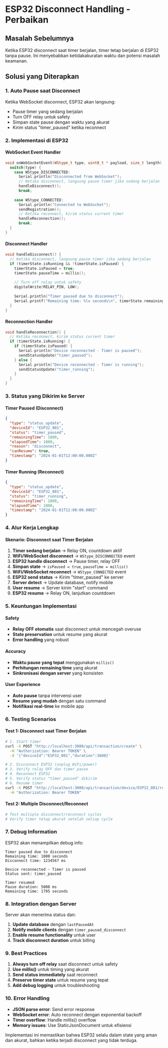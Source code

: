 # ESP32 Disconnect Handling - Perbaikan

## Masalah Sebelumnya
Ketika ESP32 disconnect saat timer berjalan, timer tetap berjalan di ESP32 tanpa pause. Ini menyebabkan ketidakakuratan waktu dan potensi masalah keamanan.

## Solusi yang Diterapkan

### 1. Auto Pause saat Disconnect

Ketika WebSocket disconnect, ESP32 akan langsung:
- Pause timer yang sedang berjalan
- Turn OFF relay untuk safety
- Simpan state pause dengan waktu yang akurat
- Kirim status "timer_paused" ketika reconnect

### 2. Implementasi di ESP32

#### WebSocket Event Handler
```cpp
void onWebSocketEvent(WStype_t type, uint8_t * payload, size_t length) {
  switch(type) {
    case WStype_DISCONNECTED:
      Serial.println("Disconnected from WebSocket");
      // Ketika disconnect, langsung pause timer jika sedang berjalan
      handleDisconnect();
      break;
      
    case WStype_CONNECTED:
      Serial.println("Connected to WebSocket");
      sendRegistration();
      // Ketika reconnect, kirim status current timer
      handleReconnection();
      break;
  }
}
```

#### Disconnect Handler
```cpp
void handleDisconnect() {
  // Ketika disconnect, langsung pause timer jika sedang berjalan
  if (timerState.isRunning && !timerState.isPaused) {
    timerState.isPaused = true;
    timerState.pauseTime = millis();
    
    // Turn off relay untuk safety
    digitalWrite(RELAY_PIN, LOW);
    
    Serial.println("Timer paused due to disconnect");
    Serial.printf("Remaining time: %lu seconds\n", timerState.remainingTime);
  }
}
```

#### Reconnection Handler
```cpp
void handleReconnection() {
  // Ketika reconnect, kirim status current timer
  if (timerState.isRunning) {
    if (timerState.isPaused) {
      Serial.println("Device reconnected - Timer is paused");
      sendStatusUpdate("timer_paused");
    } else {
      Serial.println("Device reconnected - Timer is running");
      sendStatusUpdate("timer_running");
    }
  }
}
```

### 3. Status yang Dikirim ke Server

#### Timer Paused (Disconnect)
```json
{
  "type": "status_update",
  "deviceId": "ESP32_001",
  "status": "timer_paused",
  "remainingTime": 1800,
  "elapsedTime": 1800,
  "reason": "disconnect",
  "canResume": true,
  "timestamp": "2024-01-01T12:00:00.000Z"
}
```

#### Timer Running (Reconnect)
```json
{
  "type": "status_update",
  "deviceId": "ESP32_001",
  "status": "timer_running",
  "remainingTime": 1800,
  "elapsedTime": 1800,
  "timestamp": "2024-01-01T12:00:00.000Z"
}
```

### 4. Alur Kerja Lengkap

#### Skenario: Disconnect saat Timer Berjalan
1. **Timer sedang berjalan** → Relay ON, countdown aktif
2. **WiFi/WebSocket disconnect** → `WStype_DISCONNECTED` event
3. **ESP32 handle disconnect** → Pause timer, relay OFF
4. **Simpan state** → `isPaused = true`, `pauseTime = millis()`
5. **WiFi/WebSocket reconnect** → `WStype_CONNECTED` event
6. **ESP32 send status** → Kirim "timer_paused" ke server
7. **Server detect** → Update database, notify mobile
8. **User resume** → Server kirim "start" command
9. **ESP32 resume** → Relay ON, lanjutkan countdown

### 5. Keuntungan Implementasi

#### Safety
- **Relay OFF otomatis** saat disconnect untuk mencegah overuse
- **State preservation** untuk resume yang akurat
- **Error handling** yang robust

#### Accuracy
- **Waktu pause yang tepat** menggunakan `millis()`
- **Perhitungan remaining time** yang akurat
- **Sinkronisasi dengan server** yang konsisten

#### User Experience
- **Auto pause** tanpa intervensi user
- **Resume yang mudah** dengan satu command
- **Notifikasi real-time** ke mobile app

### 6. Testing Scenarios

#### Test 1: Disconnect saat Timer Berjalan
```bash
# 1. Start timer
curl -X POST "http://localhost:3000/api/transaction/create" \
  -H "Authorization: Bearer TOKEN" \
  -d '{"deviceId":"ESP32_001","duration":3600}'

# 2. Disconnect ESP32 (unplug WiFi/power)
# 3. Verify relay OFF dan timer pause
# 4. Reconnect ESP32
# 5. Verify status "timer_paused" dikirim
# 6. Resume timer
curl -X POST "http://localhost:3000/api/transaction/device/ESP32_001/resume" \
  -H "Authorization: Bearer TOKEN"
```

#### Test 2: Multiple Disconnect/Reconnect
```bash
# Test multiple disconnect/reconnect cycles
# Verify timer tetap akurat setelah setiap cycle
```

### 7. Debug Information

ESP32 akan menampilkan debug info:
```
Timer paused due to disconnect
Remaining time: 1800 seconds
Disconnect time: 1234567 ms

Device reconnected - Timer is paused
Status sent: timer_paused

Timer resumed
Pause duration: 5000 ms
Remaining time: 1795 seconds
```

### 8. Integration dengan Server

Server akan menerima status dan:
1. **Update database** dengan `lastPausedAt`
2. **Notify mobile clients** dengan `timer_paused_disconnect`
3. **Enable resume functionality** untuk user
4. **Track disconnect duration** untuk billing

### 9. Best Practices

1. **Always turn off relay** saat disconnect untuk safety
2. **Use millis()** untuk timing yang akurat
3. **Send status immediately** saat reconnect
4. **Preserve timer state** untuk resume yang tepat
5. **Add debug logging** untuk troubleshooting

### 10. Error Handling

- **JSON parse error**: Send error response
- **WebSocket error**: Auto reconnect dengan exponential backoff
- **Timer overflow**: Handle millis() overflow
- **Memory issues**: Use StaticJsonDocument untuk efisiensi

Implementasi ini memastikan bahwa ESP32 selalu dalam state yang aman dan akurat, bahkan ketika terjadi disconnect yang tidak terduga. 